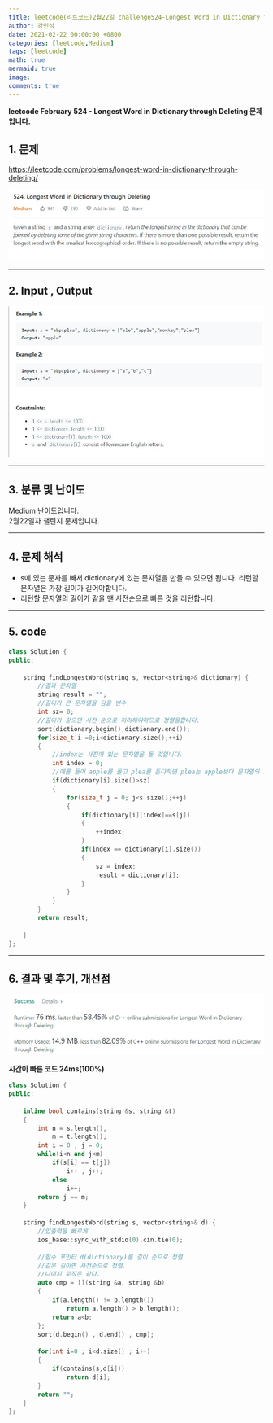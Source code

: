 ```yaml
---
title: leetcode(리트코드)2월22일 challenge524-Longest Word in Dictionary through Deleting
author: 강민석
date: 2021-02-22 00:00:00 +0800
categories: [leetcode,Medium]
tags: [leetcode]
math: true
mermaid: true
image: 
comments: true
---
```


**leetcode February 524 - Longest Word in Dictionary through Deleting 문제입니다.**

## 1. 문제
<https://leetcode.com/problems/longest-word-in-dictionary-through-deleting/>  

![](/assets/img/sample/leetcode/524/Problem.JPG)  

-----  

## 2. Input , Output

![](/assets/img/sample/leetcode/524/input.JPG)  


-----  

## 3. 분류 및 난이도

Medium 난이도입니다.  
2월22일자 챌린지 문제입니다. 

-----  

## 4. 문제 해석

- s에 있는 문자를 빼서 dictionary에 있는 문자열을 만들 수 있으면 됩니다. 리턴할 문자열은 가장 길이가 길어야합니다.
- 리턴할 문자열의 길이가 같을 땐 사전순으로 빠른 것을 리턴합니다.

-----  

## 5. code

```c++
class Solution {
public:
    
    string findLongestWord(string s, vector<string>& dictionary) {
        //결과 문자열
        string result = "";
        //길이가 큰 문자열을 담을 변수
        int sz= 0;
        //길이가 같으면 사전 순으로 처리해야하므로 정렬을합니다.
        sort(dictionary.begin(),dictionary.end());
        for(size_t i =0;i<dictionary.size();++i)
        {
            //index는 사전에 있는 문자열을 돌 것입니다.
            int index = 0;
            //예를 들어 apple를 돌고 plea를 돈다하면 plea는 apple보다 문자열의 크기가 작으므로 돌 필요가 없습니다.
            if(dictionary[i].size()>sz)
            {
                for(size_t j = 0; j<s.size();++j)
                {
                    if(dictionary[i][index]==s[j])
                    {
                        ++index;
                    }
                    if(index == dictionary[i].size())
                    {
                        sz = index;
                        result = dictionary[i];
                    }
                }
            }
        }
        return result;
        
    }
};
```

-----

## 6. 결과 및 후기, 개선점


![](/assets/img/sample/leetcode/524/result.JPG)  


**시간이 빠른 코드 24ms(100%)**

```c++
class Solution {
public:
    
    inline bool contains(string &s, string &t)
    {
        int n = s.length(),
            m = t.length();
        int i = 0 , j = 0;
        while(i<n and j<m)
            if(s[i] == t[j])
                i++ , j++;
            else
                i++;
        return j == m;
    }
    
    string findLongestWord(string s, vector<string>& d) {
        //입출력을 빠르게
        ios_base::sync_with_stdio(0),cin.tie(0);
        
        //함수 포인터 d(dictionary)를 길이 순으로 정렬
        //같은 길이면 사전순으로 정렬.
        //나머지 로직은 같다.
        auto cmp = [](string &a, string &b)
        {
            if(a.length() != b.length())
                return a.length() > b.length();
            return a<b;
        };
        sort(d.begin() , d.end() , cmp);
        
        for(int i=0 ; i<d.size() ; i++)
        {
            if(contains(s,d[i]))
                return d[i];
        }
        return "";
    }
};
```
